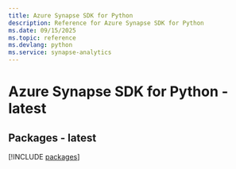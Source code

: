 ```yaml
---
title: Azure Synapse SDK for Python
description: Reference for Azure Synapse SDK for Python
ms.date: 09/15/2025
ms.topic: reference
ms.devlang: python
ms.service: synapse-analytics
---
```

# Azure Synapse SDK for Python - latest
## Packages - latest
[!INCLUDE [packages](synapse-index.md)]